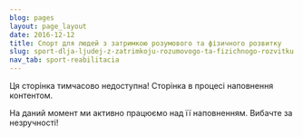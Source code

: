 ```yaml
---
blog: pages
layout: page_layout
date: 2016-12-12
title: Спорт для людей з затримкою розумового та фізичного розвитку
slug: sport-dlja-ljudej-z-zatrimkoju-rozumovogo-ta-fizichnogo-rozvitku
nav_tab: sport-reabilitacia
---
```


<p class="lead">Ця сторінка тимчасово недоступна! Сторінка в процесі наповнення контентом.</p>

На даний момент ми активно працюємо над її наповненням. Вибачте за незручності!
